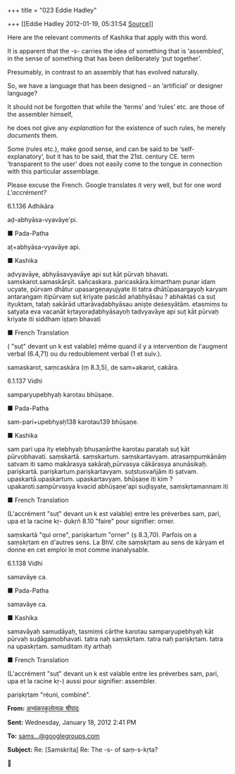 +++
title = "023 Eddie Hadley"

+++
[[Eddie Hadley	2012-01-19, 05:31:54 [Source](https://groups.google.com/g/samskrita/c/oGGB0uLn3uQ)]]



Here are the relevant comments of Kashika that apply with this word.



It is apparent that the -s- carries the idea of something that is ‘assembled’, in the sense of something that has been deliberately ‘put together’.

Presumably, in contrast to an assembly that has evolved naturally.



So, we have a language that has been designed – an ‘artificial’ or designer language?



It should not be forgotten that while the ‘terms’ and ‘rules’ etc. are those of the assembler himself,

he does not give any *explanation* for the existence of such rules, he merely *documents* them.



Some (rules etc.), make good sense, and can be said to be ‘self-explanatory’, but it has to be said, that the 21st. century CE. term ‘transparent to the user’ does not easily come to the tongue in connection with this particular assemblage.





Please excuse the French. Google translates it very well, but for one word *L'accrément?*



6.1.136 Adhikāra

 aḍ-abhyāsa-vyavāye'pi.



■ Pada-Patha

 aṭ+abhyāsa-vyavāye api.



■ Kashika

 aḍvyavāye, abhyāsavyavāye api suṭ kāt pūrvaḥ bhavati. samskarot.samaskārṣīt. sañcaskara. paricaskāra.kimarthaṃ punar idam ucyate, pūrvam dhātur upasargeṇayujyate iti tatra dhātūpasargayoḥ karyam antaraṅgam itipūrvaṃ suṭ kriyate paścād aṅabhyāsau ? abhaktaś ca suṭ ityuktam, tataḥ sakārād uttarāvaḍabhyāsau aniṣṭe deśesyātām. etasmiṃs tu satyata eva vacanāt kṛtayoraḍabhyāsayoḥ tadvyavāye api suṭ kāt pūrvaḥ kriyate iti siddham iṣṭaṃ bhavati



■ French Translation

( "suṭ" devant un k est valable) même quand il y a intervention de l'augment verbal (6.4,71) ou du redoublement verbal (1 et suiv.).



samaskarot, saṃcaskāra (ṃ 8.3,5), de sam+akarot, cakāra.





6.1.137 Vidhi



 samparyupebhyaḥ karotau bhūṣaṇe.



■ Pada-Patha



 sam-pari+upebhyaḥ138 karotau139 bhūṣaṇe.





■ Kashika

 sam pari upa ity etebhyaḥ bhuṣaṇārthe karotau parataḥ suṭ kāt pūrvobhavati. saṃskartā. saṃskartum. saṃskartavyam. atrasaṃpuṃkānāṃ satvam iti samo makārasya sakāraḥ,pūrvasya cākārasya anunāsikaḥ. pariṣkartā. pariṣkartum.pariṣkartavyam. suṭstusvañjām iti ṣatvam. upaskartā.upaskartum. upaskartavyam. bhūṣaṇe iti kim ? upakaroti.sampūrvasya kvacid abhūṣaṇe'api suḍiṣyate, saṃskṛtamannam iti



■ French Translation

(L'accrément "suṭ" devant un k est valable) entre les préverbes sam, pari, upa et la racine kṛ- ḍukṛñ 8.10 "faire" pour signifier: orner.



saṃskartā "qui orne", pariṣkartum "orner" (ṣ 8.3,70). Parfois on a saṃskṛtam en d'autres sens. La BhV. cite saṃskṛtam au sens de kāryam et donne en cet emploi le mot comme inanalysable.





6.1.138 Vidhi



 samavāye ca.



■ Pada-Patha

 samavāye ca.



■ Kashika

 samavāyaḥ samudāyaḥ, tasmiṃś cārthe karotau samparyupebhyaḥ kāt pūrvaḥ suḍāgamobhavati. tatra naḥ saṃskṛtam. tatra naḥ pariṣkṛtam. tatra na upaskṛtam. samuditam ity arthaḥ



■ French Translation

(L'accrément "suṭ" devant un k est valable entre les préverbes sam, pari, upa et la racine kṛ-) aussi pour signifier: assembler.



pariṣkṛtam "réuni, combiné".





**From:** [अभ्यंकरकुलोत्पन्नः श्रीपादः]( "sanskrit2601@gmail.com")

**Sent:** Wednesday, January 18, 2012 2:41 PM

**To:** [sams...@googlegroups.com]( "samskrita@googlegroups.com")

**Subject:** Re: \[Samskrita\] Re: The -s- of saṃ-s-kṛta?





